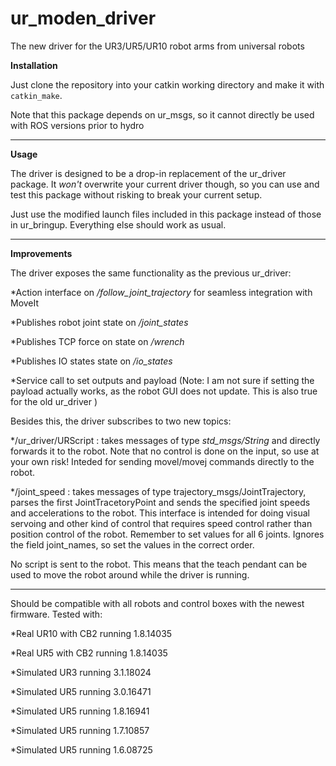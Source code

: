 # ur_moden_driver

The new driver for the UR3/UR5/UR10 robot arms from universal robots

__Installation__

Just clone the repository into your catkin working directory and make it with ```catkin_make```.

Note that this package depends on ur_msgs, so it cannot directly be used with ROS versions prior to hydro

---

__Usage__

The driver is designed to be a drop-in replacement of the ur\_driver package. It _won't_ overwrite your current driver though, so you can use and test this package without risking to break your current setup.

Just use the modified launch files included in this package instead of those in ur\_bringup. Everything else should work as usual.

---

__Improvements__


The driver exposes the same functionality as the previous ur\_driver:

*Action interface on _/follow\_joint\_trajectory_ for seamless integration with MoveIt

*Publishes robot joint state on _/joint\_states_

*Publishes TCP force on state on _/wrench_

*Publishes IO states state on _/io\_states_

*Service call to set outputs and payload (Note: I am not sure if setting the payload actually works, as the robot GUI does not update. This is also true for the old ur\_driver  )


Besides this, the driver subscribes to two new topics:

*/ur\_driver/URScript : takes messages of type _std\_msgs/String_ and directly forwards it to the robot. Note that no control is done on the input, so use at your own risk! Inteded for sending movel/movej commands directly to the robot.

*/joint\_speed : takes messages of type trajectory\_msgs/JointTrajectory, parses the first JointTracetoryPoint and sends the specified joint speeds and accelerations to the robot. This interface is intended for doing visual servoing and other kind of control that requires speed control rather than position control of the robot. Remember to set values for all 6 joints. Ignores the field joint\_names, so set the values in the correct order.


No script is sent to the robot. This means that the teach pendant can be used to move the robot around while the driver is running.

---
Should be compatible with all robots and control boxes with the newest firmware.
Tested with:

*Real UR10 with CB2 running 1.8.14035

*Real UR5 with CB2 running 1.8.14035


*Simulated UR3 running 3.1.18024

*Simulated UR5 running 3.0.16471

*Simulated UR5 running 1.8.16941

*Simulated UR5 running 1.7.10857

*Simulated UR5 running 1.6.08725

 
